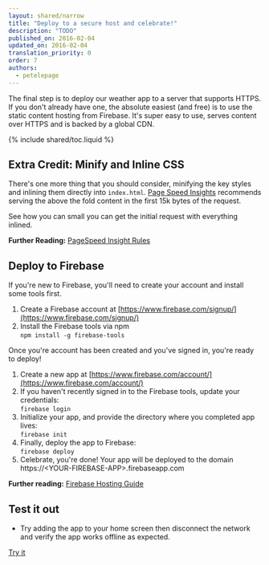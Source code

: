 ```yaml
---
layout: shared/narrow
title: "Deploy to a secure host and celebrate!"
description: "TODO"
published_on: 2016-02-04
updated_on: 2016-02-04
translation_priority: 0
order: 7
authors:
  - petelepage
---
```


<p class="intro">
The final step is to deploy our weather app to a server that supports HTTPS. If 
you don't already have one, the absolute easiest (and free) is to use the static 
content hosting from Firebase. It's super easy to use, serves content over HTTPS 
and is backed by a global CDN.
</p>

{% include shared/toc.liquid %}

## Extra Credit: Minify and Inline CSS

There's one more thing that you should consider, minifying the key styles and 
inlining them directly into `index.html`. [Page Speed Insights](https://developers.google.com/speed) 
recommends serving the above the fold content in the first 15k bytes of the 
request. 

See how you can small you can get the initial request with everything inlined. 

**Further Reading:** [PageSpeed Insight 
Rules](https://developers.google.com/speed/docs/insights/rules)

## Deploy to Firebase

If you're new to Firebase, you'll need to create your account and install some 
tools first.

1. Create a Firebase account at 
   [https://www.firebase.com/signup/](https://www.firebase.com/signup/)
1. Install the Firebase tools via npm<br/>
   `npm install -g firebase-tools`

Once you're account has been created and you've signed in, you're ready to 
deploy!

1. Create a new app at 
   [https://www.firebase.com/account/](https://www.firebase.com/account/)
1. If you haven't recently signed in to the Firebase tools, update your 
   credentials:<br/>
   `firebase login`
1. Initialize your app, and provide the directory where you completed app 
   lives:<br/>
   `firebase init`
1. Finally, deploy the app to Firebase:<br/>
   `firebase deploy`
1. Celebrate, you're done! Your app will be deployed to the domain 
   https://&lt;YOUR-FIREBASE-APP&gt;.firebaseapp.com

**Further reading:** [Firebase Hosting 
Guide](https://www.firebase.com/docs/hosting/guide/)

## Test it out

* Try adding the app to your home screen then disconnect the network and
verify the app works offline as expected.

<a href="https://weather-pwa-sample.firebaseapp.com/final/" class="mdl-button mdl-js-button mdl-button--raised mdl-button--colored">Try it</a>
